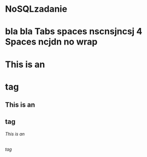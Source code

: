 NoSQLzadanie
============

bla bla Tabs
spaces
nscnsjncsj 4 Spaces
ncjdn no wrap
============
# This is an <h1> tag
## This is an <h2> tag
###### This is an <h6> tag
